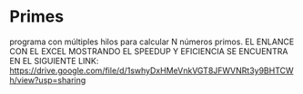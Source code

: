 # Primes
programa con múltiples hilos para calcular N números primos.
EL ENLANCE CON EL EXCEL MOSTRANDO EL SPEEDUP Y EFICIENCIA SE ENCUENTRA EN EL SIGUIENTE LINK:
https://drive.google.com/file/d/1swhyDxHMeVnkVGT8JFWVNRt3y9BHTCWh/view?usp=sharing
